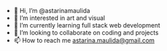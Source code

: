 - 👋 Hi, I’m @astarinamaulida
- 👀 I’m interested in art and visual
- 🌱 I’m currently learning full stack web development
- 💞️ I’m looking to collaborate on coding and projects
- 📫 How to reach me astarina.maulida@gmail.com

<!---
astarinamaulida/astarinamaulida is a ✨ special ✨ repository because its `README.md` (this file) appears on your GitHub profile.
You can click the Preview link to take a look at your changes.
--->
